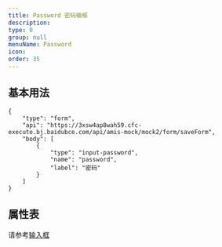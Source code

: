 ```yaml
---
title: Password 密码输框
description:
type: 0
group: null
menuName: Password
icon:
order: 35
---
```


## 基本用法

```schema: scope="body"
{
    "type": "form",
    "api": "https://3xsw4ap8wah59.cfc-execute.bj.baidubce.com/api/amis-mock/mock2/form/saveForm",
    "body": [
        {
            "type": "input-password",
            "name": "password",
            "label": "密码"
        }
    ]
}
```

## 属性表

请参考[输入框](./text)
